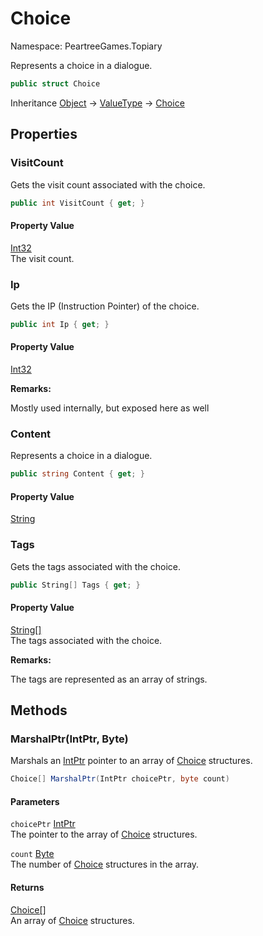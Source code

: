 # Choice

Namespace: PeartreeGames.Topiary

Represents a choice in a dialogue.

```csharp
public struct Choice
```

Inheritance [Object](https://docs.microsoft.com/en-us/dotnet/api/system.object) → [ValueType](https://docs.microsoft.com/en-us/dotnet/api/system.valuetype) → [Choice](./peartreegames.topiary.choice.md)

## Properties

### **VisitCount**

Gets the visit count associated with the choice.

```csharp
public int VisitCount { get; }
```

#### Property Value

[Int32](https://docs.microsoft.com/en-us/dotnet/api/system.int32)  
The visit count.

### **Ip**

Gets the IP (Instruction Pointer) of the choice.

```csharp
public int Ip { get; }
```

#### Property Value

[Int32](https://docs.microsoft.com/en-us/dotnet/api/system.int32)  

**Remarks:**

Mostly used internally, but exposed here as well

### **Content**

Represents a choice in a dialogue.

```csharp
public string Content { get; }
```

#### Property Value

[String](https://docs.microsoft.com/en-us/dotnet/api/system.string)  

### **Tags**

Gets the tags associated with the choice.

```csharp
public String[] Tags { get; }
```

#### Property Value

[String[]](https://docs.microsoft.com/en-us/dotnet/api/system.string)  
The tags associated with the choice.

**Remarks:**

The tags are represented as an array of strings.

## Methods

### **MarshalPtr(IntPtr, Byte)**

Marshals an [IntPtr](https://docs.microsoft.com/en-us/dotnet/api/system.intptr) pointer to an array of [Choice](./peartreegames.topiary.choice.md) structures.

```csharp
Choice[] MarshalPtr(IntPtr choicePtr, byte count)
```

#### Parameters

`choicePtr` [IntPtr](https://docs.microsoft.com/en-us/dotnet/api/system.intptr)  
The pointer to the array of [Choice](./peartreegames.topiary.choice.md) structures.

`count` [Byte](https://docs.microsoft.com/en-us/dotnet/api/system.byte)  
The number of [Choice](./peartreegames.topiary.choice.md) structures in the array.

#### Returns

[Choice[]](./peartreegames.topiary.choice.md)  
An array of [Choice](./peartreegames.topiary.choice.md) structures.
